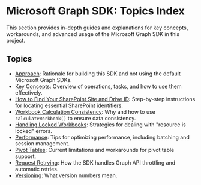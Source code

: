 # Microsoft Graph SDK: Topics Index

This section provides in-depth guides and explanations for key concepts, workarounds, and advanced usage of the Microsoft Graph SDK in this project.

## Topics

- [Approach](./approach.md): Rationale for building this SDK and not using the default Microsoft Graph SDKs.
- [Key Concepts](./concepts.md): Overview of operations, tasks, and how to use them effectively.
- [How to Find Your SharePoint Site and Drive ID](./findingSiteDriveId.md): Step-by-step instructions for locating essential SharePoint identifiers.
- [Workbook Calculation Consistency](./calculateWorkbook.md): Why and how to use `calculateWorkbook()` to ensure data consistency.
- [Handling Locked Workbooks](./lockedWorkbook.md): Strategies for dealing with "resource is locked" errors.
- [Performance](./performance.md): Tips for optimizing performance, including batching and session management.
- [Pivot Tables](./pivotTables.md): Current limitations and workarounds for pivot table support.
- [Request Retrying](./retrying.md): How the SDK handles Graph API throttling and automatic retries.
- [Versioning](./versioning.md): What version numbers mean.